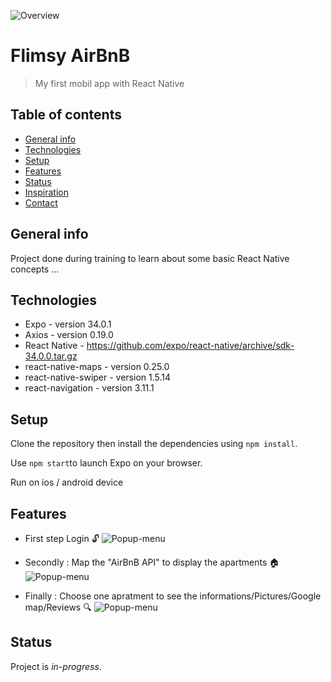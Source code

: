 ![Overview](https://res.cloudinary.com/dnhwttpnq/image/upload/v1570532624/Flimsy%20AirBnB/flimsy-airbnb-introduction_r5kome.png)

# Flimsy AirBnB

> My first mobil app with React Native


## Table of contents

- [General info](#general-info)
- [Technologies](#technologies)
- [Setup](#setup)
- [Features](#features)
- [Status](#status)
- [Inspiration](#inspiration)
- [Contact](#contact)

## General info

Project done during training to learn about some basic React Native concepts ...

## Technologies

- Expo - version 34.0.1
- Axios - version 0.19.0
- React Native - https://github.com/expo/react-native/archive/sdk-34.0.0.tar.gz
- react-native-maps - version 0.25.0
- react-native-swiper - version 1.5.14
- react-navigation - version 3.11.1

## Setup

Clone the repository then install the dependencies using `npm install`.

Use `npm start`to launch Expo on your browser.

Run on ios / android device

## Features


- First step Login 🔓
  ![Popup-menu](https://res.cloudinary.com/dnhwttpnq/image/upload/v1570541861/Flimsy%20AirBnB/login_ci6rs1.png)

* Secondly : Map the "AirBnB API" to display the apartments 🏠
  ![Popup-menu](https://res.cloudinary.com/dnhwttpnq/image/upload/v1570541861/Flimsy%20AirBnB/homepage_acwnhn.png)

- Finally : Choose one apratment to see the informations/Pictures/Google map/Reviews 🔍
  ![Popup-menu](https://res.cloudinary.com/dnhwttpnq/image/upload/v1570541862/Flimsy%20AirBnB/infos_av4qrr.png)


## Status

Project is _in-progress_.
